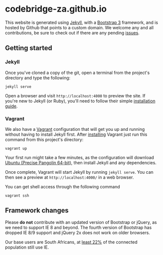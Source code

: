 codebridge-za.github.io
=======================

This website is generated using [Jekyll](https://jekyllrb.com/), with a [Bootstrap 3](https://getbootstrap.com/) framework, and is hosted by Github that points to a custom domain. We welcome any and all contributions, be sure to check out if there are any pending [issues](https://github.com/codebridge-za/codebridge-za.github.io/issues). 

## Getting started
### Jekyll

Once you've cloned a copy of the git, open a terminal from the project's directory  and type the following:

    jekyll serve

Open a browser and visit `http://localhost:4000` to preview the site. If you're new to Jekyll (or Ruby), you'll need to follow their simple [installation guide](http://jekyllrb.com/docs/home/).

### Vagrant

We also have a [Vagrant](http://www.vagrantup.com/) configuration that will get you up and running without having to install Jekyll first. After [installing](https://docs.vagrantup.com/v2/installation/index.html) Vagrant just run this command from this project's directory:

    vagrant up

Your first run might take a few minutes, as the configuration will download [Ubuntu (Precise Pangolin 64-bit)](http://releases.ubuntu.com/12.04/), then install Jekyll and any dependencies. 

Once complete, Vagrant will start Jekyll by running `jekyll serve`. You can then see a preview at `http://localhost:4000/` in a web browser.

You can get shell access through the following command

    vagrant ssh

## Framework changes

Please **do not** contribute with an updated version of Bootstrap or jQuery, as we need to support IE 8 and beyond. The fourth version of Bootstrap has dropped IE 8/9 support and jQuery 2x does not work on older browsers.

Our base users are South Africans, at [least 22%](http://gs.statcounter.com/#browser-ZA-monthly-201411-201511) of the connected population still use IE.